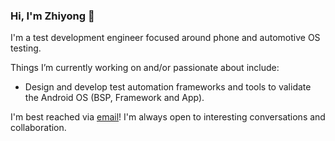 ### Hi, I'm Zhiyong 👋

I'm a test development engineer focused around phone and automotive OS testing.

Things I’m currently working on and/or passionate about include:

- Design and develop test automation frameworks and tools to validate the Android OS (BSP, Framework and App).

I'm best reached via [email](mailto:zhiyongzg@gmail.com)! I'm always open to interesting conversations and collaboration.
